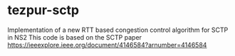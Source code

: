 # tezpur-sctp
Implementation of a new RTT based congestion control algorithm for SCTP in NS2
This code is based on the SCTP paper https://ieeexplore.ieee.org/document/4146584?arnumber=4146584 
